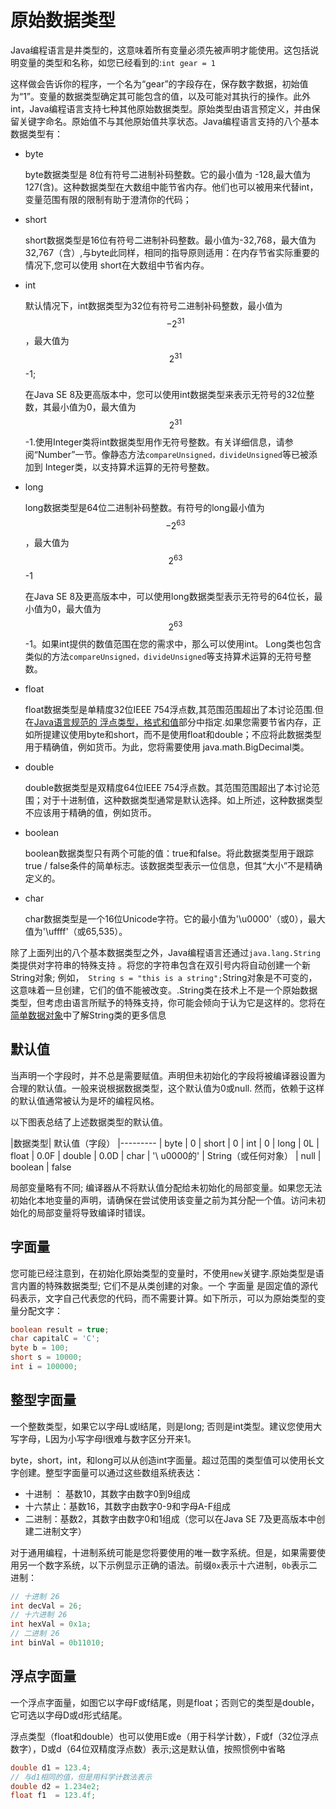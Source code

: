 # 原始数据类型
Java编程语言是井类型的，这意味着所有变量必须先被声明才能使用。这包括说明变量的类型和名称，如您已经看到的:`int gear = 1`

这样做会告诉你的程序，一个名为“gear”的字段存在，保存数字数据，初始值为“1”。变量的数据类型确定其可能包含的值，以及可能对其执行的操作。此外int，Java编程语言支持七种其他原始数据类型。原始类型由语言预定义，并由保留关键字命名。原始值不与其他原始值共享状态。Java编程语言支持的八个基本数据类型有：

* byte 

    byte数据类型是 8位有符号二进制补码整数。它的最小值为 -128,最大值为127(含)。这种数据类型在大数组中能节省内存。他们也可以被用来代替int，变量范围有限的限制有助于澄清你的代码； 
    
* short
    
    short数据类型是16位有符号二进制补码整数。最小值为-32,768，最大值为32,767（含）,与byte此同样，相同的指导原则适用：在内存节省实际重要的情况下,您可以使用 short在大数组中节省内存。

* int

    默认情况下，int数据类型为32位有符号二进制补码整数，最小值为$$-2^{31}$$，最大值为$$2^{31}$$-1;
    
    在Java SE 8及更高版本中，您可以使用int数据类型来表示无符号的32位整数，其最小值为0，最大值为$$2^{31}$$-1.使用Integer类将int数据类型用作无符号整数。有关详细信息，请参阅“Number”一节。像静态方法`compareUnsigned，divideUnsigned`等已被添加到 Integer类，以支持算术运算的无符号整数。
    
* long

    long数据类型是64位二进制补码整数。有符号的long最小值为$$-2^{63}$$，最大值为$$2^{63}$$-1
    
    在Java SE 8及更高版本中，可以使用long数据类型表示无符号的64位长，最小值为0，最大值为$$2^{63}$$-1。如果int提供的数值范围在您的需求中，那么可以使用int。 Long类也包含类似的方法`compareUnsigned，divideUnsigned`等支持算术运算的无符号整数。
    
* float
    
    float数据类型是单精度32位IEEE 754浮点数,其范围范围超出了本讨论范围.但在[Java语言规范的 浮点类型，格式和值](https://docs.oracle.com/javase/specs/jls/se7/html/jls-4.html#jls-4.2.3)部分中指定.如果您需要节省内存，正如所提建议使用byte和short，而不是使用float和double；不应将此数据类型用于精确值，例如货币。为此，您将需要使用 java.math.BigDecimal类。
    
* double
    
    double数据类型是双精度64位IEEE 754浮点数。其范围范围超出了本讨论范围；对于十进制值，这种数据类型通常是默认选择。如上所述，这种数据类型不应该用于精确的值，例如货币。

* boolean

    boolean数据类型只有两个可能的值：true和false。将此数据类型用于跟踪true / false条件的简单标志。该数据类型表示一位信息，但其“大小”不是精确定义的。
    
* char

    char数据类型是一个16位Unicode字符。它的最小值为'\u0000'（或0），最大值为'\uffff'（或65,535）。
    
除了上面列出的八个基本数据类型之外，Java编程语言还通过`java.lang.String`类提供对字符串的特殊支持 。将您的字符串包含在双引号内将自动创建一个新String对象; 例如，` String s = "this is a string";`String对象是不可变的，这意味着一旦创建，它们的值不能被改变。.String类在技术上不是一个原始数据类型，但考虑由语言所赋予的特殊支持，你可能会倾向于认为它是这样的。您将在 [简单数据对象](http://docs.oracle.com/javase/tutorial/java/data/index.html)中了解String类的更多信息

## 默认值

当声明一个字段时，并不总是需要赋值。声明但未初始化的字段将被编译器设置为合理的默认值。一般来说根据数据类型，这个默认值为0或null.
然而，依赖于这样的默认值通常被认为是坏的编程风格。

以下图表总结了上述数据类型的默认值。

|数据类型| 默认值（字段）
|---------
| byte	| 0
| short	| 0
| int	| 0
| long	| 0L
| float	| 0.0F
| double	| 0.0D
| char	| '\ u0000的'
| String（或任何对象）  	| null
| boolean	| false

局部变量略有不同; 编译器从不将默认值分配给未初始化的局部变量。如果您无法初始化本地变量的声明，请确保在尝试使用该变量之前为其分配一个值。访问未初始化的局部变量将导致编译时错误。

## 字面量

您可能已经注意到，在初始化原始类型的变量时，不使用`new`关键字.原始类型是语言内置的特殊数据类型;  它们不是从类创建的对象。一个 字面量 是固定值的源代码表示，文字自己代表您的代码，而不需要计算。如下所示，可以为原始类型的变量分配文字：
```java
boolean result = true;
char capitalC = 'C';
byte b = 100;
short s = 10000;
int i = 100000;
```
## 整型字面量
一个整数类型，如果它以字母L或l结尾，则是long; 否则是int类型。建议您使用大写字母，L因为小写字母l很难与数字区分开来1。

byte，short，int，和long可以从创造int字面量。超过范围的类型值可以使用长文字创建。整型字面量可以通过这些数组系统表达：

* 十进制 ： 基数10，其数字由数字0到9组成
* 十六禁止：基数16，其数字由数字0-9和字母A-F组成
* 二进制：基数2，其数字由数字0和1组成（您可以在Java SE 7及更高版本中创建二进制文字）

对于通用编程，十进制系统可能是您将要使用的唯一数字系统。但是，如果需要使用另一个数字系统，以下示例显示正确的语法。前缀`0x`表示十六进制，`0b`表示二进制：
```java
// 十进制 26
int decVal = 26;
// 十六进制 26
int hexVal = 0x1a;
// 二进制 26
int binVal = 0b11010;
```

## 浮点字面量

一个浮点字面量，如图它以字母F或f结尾，则是float；否则它的类型是double，它可选以字母D或d形式结尾。

浮点类型（float和double）也可以使用E或e（用于科学计数），F或f（32位浮点数字），D或d（64位双精度浮点数）表示;这是默认值，按照惯例中省略
```java
double d1 = 123.4;
// 与d1相同的值，但是用科学计数法表示
double d2 = 1.234e2;
float f1  = 123.4f;
```